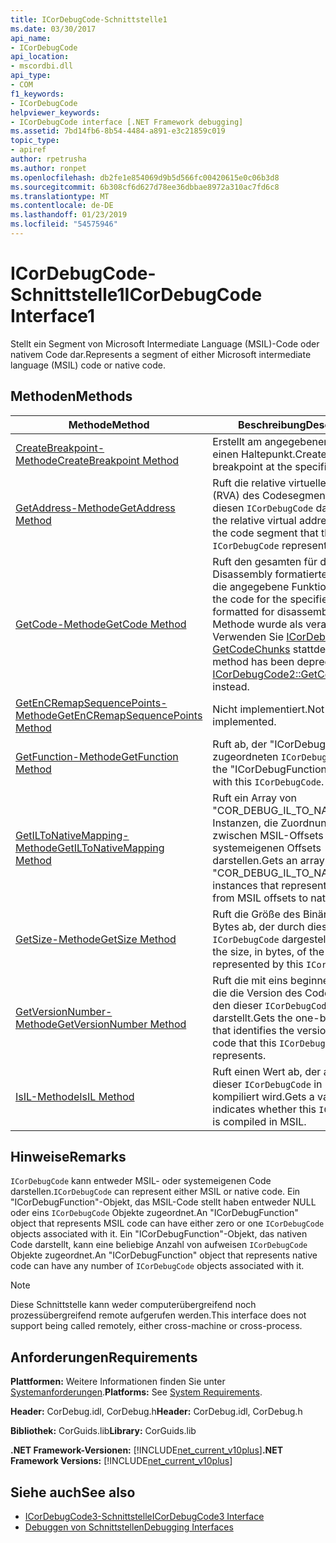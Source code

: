 ```yaml
---
title: ICorDebugCode-Schnittstelle1
ms.date: 03/30/2017
api_name:
- ICorDebugCode
api_location:
- mscordbi.dll
api_type:
- COM
f1_keywords:
- ICorDebugCode
helpviewer_keywords:
- ICorDebugCode interface [.NET Framework debugging]
ms.assetid: 7bd14fb6-8b54-4484-a891-e3c21859c019
topic_type:
- apiref
author: rpetrusha
ms.author: ronpet
ms.openlocfilehash: db2fe1e854069d9b5d566fc00420615e0c06b3d8
ms.sourcegitcommit: 6b308cf6d627d78ee36dbbae8972a310ac7fd6c8
ms.translationtype: MT
ms.contentlocale: de-DE
ms.lasthandoff: 01/23/2019
ms.locfileid: "54575946"
---
```

# <a name="icordebugcode-interface1"></a><span data-ttu-id="b4993-102">ICorDebugCode-Schnittstelle1</span><span class="sxs-lookup"><span data-stu-id="b4993-102">ICorDebugCode Interface1</span></span>
<span data-ttu-id="b4993-103">Stellt ein Segment von Microsoft Intermediate Language (MSIL)-Code oder nativem Code dar.</span><span class="sxs-lookup"><span data-stu-id="b4993-103">Represents a segment of either Microsoft intermediate language (MSIL) code or native code.</span></span>  
  
## <a name="methods"></a><span data-ttu-id="b4993-104">Methoden</span><span class="sxs-lookup"><span data-stu-id="b4993-104">Methods</span></span>  
  
|<span data-ttu-id="b4993-105">Methode</span><span class="sxs-lookup"><span data-stu-id="b4993-105">Method</span></span>|<span data-ttu-id="b4993-106">Beschreibung</span><span class="sxs-lookup"><span data-stu-id="b4993-106">Description</span></span>|  
|------------|-----------------|  
|[<span data-ttu-id="b4993-107">CreateBreakpoint-Methode</span><span class="sxs-lookup"><span data-stu-id="b4993-107">CreateBreakpoint Method</span></span>](../../../../docs/framework/unmanaged-api/debugging/icordebugcode-createbreakpoint-method.md)|<span data-ttu-id="b4993-108">Erstellt am angegebenen Offset einen Haltepunkt.</span><span class="sxs-lookup"><span data-stu-id="b4993-108">Creates a breakpoint at the specified offset.</span></span>|  
|[<span data-ttu-id="b4993-109">GetAddress-Methode</span><span class="sxs-lookup"><span data-stu-id="b4993-109">GetAddress Method</span></span>](../../../../docs/framework/unmanaged-api/debugging/icordebugcode-getaddress-method.md)|<span data-ttu-id="b4993-110">Ruft die relative virtuelle Adresse (RVA) des Codesegments ab, das diesen `ICorDebugCode` darstellt.</span><span class="sxs-lookup"><span data-stu-id="b4993-110">Gets the relative virtual address (RVA) of the code segment that this `ICorDebugCode` represents.</span></span>|  
|[<span data-ttu-id="b4993-111">GetCode-Methode</span><span class="sxs-lookup"><span data-stu-id="b4993-111">GetCode Method</span></span>](../../../../docs/framework/unmanaged-api/debugging/icordebugcode-getcode-method.md)|<span data-ttu-id="b4993-112">Ruft den gesamten für die Disassembly formatierten Code für die angegebene Funktion ab.</span><span class="sxs-lookup"><span data-stu-id="b4993-112">Gets all the code for the specified function, formatted for disassembly.</span></span> <span data-ttu-id="b4993-113">Diese Methode wurde als veraltet markiert; Verwenden Sie [ICorDebugCode2:: GetCodeChunks](../../../../docs/framework/unmanaged-api/debugging/icordebugcode2-getcodechunks-method.md) stattdessen.</span><span class="sxs-lookup"><span data-stu-id="b4993-113">This method has been deprecated; use [ICorDebugCode2::GetCodeChunks](../../../../docs/framework/unmanaged-api/debugging/icordebugcode2-getcodechunks-method.md) instead.</span></span>|  
|[<span data-ttu-id="b4993-114">GetEnCRemapSequencePoints-Methode</span><span class="sxs-lookup"><span data-stu-id="b4993-114">GetEnCRemapSequencePoints Method</span></span>](../../../../docs/framework/unmanaged-api/debugging/icordebugcode-getencremapsequencepoints-method.md)|<span data-ttu-id="b4993-115">Nicht implementiert.</span><span class="sxs-lookup"><span data-stu-id="b4993-115">Not implemented.</span></span>|  
|[<span data-ttu-id="b4993-116">GetFunction-Methode</span><span class="sxs-lookup"><span data-stu-id="b4993-116">GetFunction Method</span></span>](../../../../docs/framework/unmanaged-api/debugging/icordebugcode-getfunction-method.md)|<span data-ttu-id="b4993-117">Ruft ab, der "ICorDebugFunction" zugeordneten `ICorDebugCode`.</span><span class="sxs-lookup"><span data-stu-id="b4993-117">Gets the "ICorDebugFunction" associated with this `ICorDebugCode`.</span></span>|  
|[<span data-ttu-id="b4993-118">GetILToNativeMapping-Methode</span><span class="sxs-lookup"><span data-stu-id="b4993-118">GetILToNativeMapping Method</span></span>](../../../../docs/framework/unmanaged-api/debugging/icordebugcode-getiltonativemapping-method.md)|<span data-ttu-id="b4993-119">Ruft ein Array von "COR_DEBUG_IL_TO_NATIVE_MAP"-Instanzen, die Zuordnungen zwischen MSIL-Offsets und systemeigenen Offsets darstellen.</span><span class="sxs-lookup"><span data-stu-id="b4993-119">Gets an array of "COR_DEBUG_IL_TO_NATIVE_MAP" instances that represent mappings from MSIL offsets to native offsets.</span></span>|  
|[<span data-ttu-id="b4993-120">GetSize-Methode</span><span class="sxs-lookup"><span data-stu-id="b4993-120">GetSize Method</span></span>](../../../../docs/framework/unmanaged-api/debugging/icordebugcode-getsize-method.md)|<span data-ttu-id="b4993-121">Ruft die Größe des Binärcodes in Bytes ab, der durch diesen `ICorDebugCode` dargestellt wird.</span><span class="sxs-lookup"><span data-stu-id="b4993-121">Gets the size, in bytes, of the binary code represented by this `ICorDebugCode`.</span></span>|  
|[<span data-ttu-id="b4993-122">GetVersionNumber-Methode</span><span class="sxs-lookup"><span data-stu-id="b4993-122">GetVersionNumber Method</span></span>](../../../../docs/framework/unmanaged-api/debugging/icordebugcode-getversionnumber-method.md)|<span data-ttu-id="b4993-123">Ruft die mit eins beginnende Zahl ab, die die Version des Codes angibt, den dieser `ICorDebugCode` darstellt.</span><span class="sxs-lookup"><span data-stu-id="b4993-123">Gets the one-based number that identifies the version of the code that this `ICorDebugCode` represents.</span></span>|  
|[<span data-ttu-id="b4993-124">IsIL-Methode</span><span class="sxs-lookup"><span data-stu-id="b4993-124">IsIL Method</span></span>](../../../../docs/framework/unmanaged-api/debugging/icordebugcode-isil-method.md)|<span data-ttu-id="b4993-125">Ruft einen Wert ab, der angibt, ob dieser `ICorDebugCode` in MSIL kompiliert wird.</span><span class="sxs-lookup"><span data-stu-id="b4993-125">Gets a value that indicates whether this `ICorDebugCode` is compiled in MSIL.</span></span>|  
  
## <a name="remarks"></a><span data-ttu-id="b4993-126">Hinweise</span><span class="sxs-lookup"><span data-stu-id="b4993-126">Remarks</span></span>  
 <span data-ttu-id="b4993-127">`ICorDebugCode` kann entweder MSIL- oder systemeigenen Code darstellen.</span><span class="sxs-lookup"><span data-stu-id="b4993-127">`ICorDebugCode` can represent either MSIL or native code.</span></span> <span data-ttu-id="b4993-128">Ein "ICorDebugFunction"-Objekt, das MSIL-Code stellt haben entweder NULL oder eins `ICorDebugCode` Objekte zugeordnet.</span><span class="sxs-lookup"><span data-stu-id="b4993-128">An "ICorDebugFunction" object that represents MSIL code can have either zero or one `ICorDebugCode` objects associated with it.</span></span> <span data-ttu-id="b4993-129">Ein "ICorDebugFunction"-Objekt, das nativen Code darstellt, kann eine beliebige Anzahl von aufweisen `ICorDebugCode` Objekte zugeordnet.</span><span class="sxs-lookup"><span data-stu-id="b4993-129">An "ICorDebugFunction" object that represents native code can have any number of `ICorDebugCode` objects associated with it.</span></span>  
  
> [!NOTE]
>  <span data-ttu-id="b4993-130">Diese Schnittstelle kann weder computerübergreifend noch prozessübergreifend remote aufgerufen werden.</span><span class="sxs-lookup"><span data-stu-id="b4993-130">This interface does not support being called remotely, either cross-machine or cross-process.</span></span>  
  
## <a name="requirements"></a><span data-ttu-id="b4993-131">Anforderungen</span><span class="sxs-lookup"><span data-stu-id="b4993-131">Requirements</span></span>  
 <span data-ttu-id="b4993-132">**Plattformen:** Weitere Informationen finden Sie unter [Systemanforderungen](../../../../docs/framework/get-started/system-requirements.md).</span><span class="sxs-lookup"><span data-stu-id="b4993-132">**Platforms:** See [System Requirements](../../../../docs/framework/get-started/system-requirements.md).</span></span>  
  
 <span data-ttu-id="b4993-133">**Header:** CorDebug.idl, CorDebug.h</span><span class="sxs-lookup"><span data-stu-id="b4993-133">**Header:** CorDebug.idl, CorDebug.h</span></span>  
  
 <span data-ttu-id="b4993-134">**Bibliothek:** CorGuids.lib</span><span class="sxs-lookup"><span data-stu-id="b4993-134">**Library:** CorGuids.lib</span></span>  
  
 <span data-ttu-id="b4993-135">**.NET Framework-Versionen:** [!INCLUDE[net_current_v10plus](../../../../includes/net-current-v10plus-md.md)]</span><span class="sxs-lookup"><span data-stu-id="b4993-135">**.NET Framework Versions:** [!INCLUDE[net_current_v10plus](../../../../includes/net-current-v10plus-md.md)]</span></span>  
  
## <a name="see-also"></a><span data-ttu-id="b4993-136">Siehe auch</span><span class="sxs-lookup"><span data-stu-id="b4993-136">See also</span></span>

- [<span data-ttu-id="b4993-137">ICorDebugCode3-Schnittstelle</span><span class="sxs-lookup"><span data-stu-id="b4993-137">ICorDebugCode3 Interface</span></span>](../../../../docs/framework/unmanaged-api/debugging/icordebugcode3-interface.md)
- [<span data-ttu-id="b4993-138">Debuggen von Schnittstellen</span><span class="sxs-lookup"><span data-stu-id="b4993-138">Debugging Interfaces</span></span>](../../../../docs/framework/unmanaged-api/debugging/debugging-interfaces.md)
